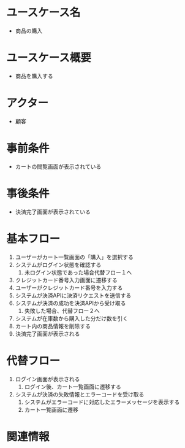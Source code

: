 # ユースケース名
- 商品の購入

# ユースケース概要
- 商品を購入する

# アクター
- 顧客

# 事前条件
- カートの閲覧画面が表示されている

# 事後条件
- 決済完了画面が表示されている

# 基本フロー
1. ユーザーがカート一覧画面の「購入」を選択する
2. システムがログイン状態を確認する
    1. 未ログイン状態であった場合代替フロー１へ
3. クレジットカード番号入力画面に遷移する
4. ユーザーがクレジットカード番号を入力する
5. システムが決済APIに決済リクエストを送信する
6. システムが決済の成功を決済APIから受け取る
    1. 失敗した場合、代替フロー２へ 
7. システムが在庫数から購入した分だけ数を引く
8. カート内の商品情報を削除する
9. 決済完了画面が表示される

# 代替フロー
1. ログイン画面が表示される
    1. ログイン後、カート一覧画面に遷移する
2. システムが決済の失敗情報とエラーコードを受け取る
    1. システムがエラーコードに対応したエラーメッセージを表示する
    2. カート一覧画面に遷移

# 関連情報